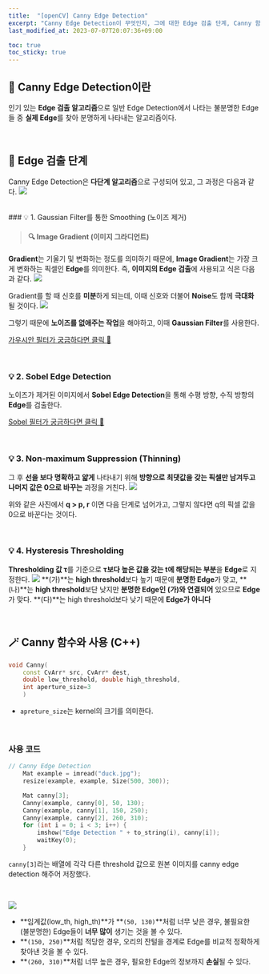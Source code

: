 ```yaml
---
title:  "[openCV] Canny Edge Detection"
excerpt: "Canny Edge Detection이 무엇인지, 그에 대한 Edge 검출 단계, Canny 함수는 어떻게 활용하는지에 대한 내용을 포함하고 있습니다."
last_modified_at: 2023-07-07T20:07:36+09:00

toc: true
toc_sticky: true
---
```

## 🌳 Canny Edge Detection이란
인기 있는 **Edge 검출 알고리즘**으로 일반 Edge Detection에서 나타는 불분명한 Edge들 중 **실제 Edge**를 찾아 분명하게 나타내는 알고리즘이다.

<br>

## 👀 Edge 검출 단계
Canny Edge Detection은 **다단계 알고리즘**으로 구성되어 있고, 그 과정은 다음과 같다.
![](https://velog.velcdn.com/images/m2nja201/post/fc91060d-920a-4b38-b5c7-76f4f3d50b1c/image.png)

<br>
### 💡 1. Gaussian Filter를 통한 Smoothing (노이즈 제거)

> #### 🔍 Image Gradient (이미지 그라디언트)
**Gradient**는 기울기 및 변화하는 정도를 의미하기 때문에, **Image Gradient**는 가장 크게 변화하는 픽셀인 **Edge**를 의미한다.
즉, **이미지의 Edge 검출**에 사용되고 식은 다음과 같다.
![](https://velog.velcdn.com/images/m2nja201/post/fea7d6c8-cd00-4c3d-9899-929539f7e281/image.png)


Gradient를 할 때 신호를 **미분**하게 되는데, 이때 신호와 더불어 **Noise**도 함께 **극대화** 될 것이다.
![](https://velog.velcdn.com/images/m2nja201/post/f24a5887-c003-4997-ae7d-eaf1eb914322/image.png)

그렇기 때문에 **노이즈를 없애주는 작업**을 해야하고, 이때 **Gaussian Filter**를 사용한다.

[가우시안 필터가 궁금하다면 클릭 🌼](https://m2nja201.github.io/computervision/opencv/2023/07/07/gaussian-filter.html)


<br>

### 💡 2. Sobel Edge Detection
노이즈가 제거된 이미지에서 **Sobel Edge Detection**을 통해 수평 방향, 수직 방향의 **Edge**를 검출한다.

[Sobel 필터가 궁금하다면 클릭 🌼](https://m2nja201.github.io/computervision/opencv/2023/07/07/sobel-filter.html)


<br>

### 💡 3. Non-maximum Suppression (Thinning) 
그 후 **선을 보다 명확하고 얇게** 나타내기 위해 **방향으로 최댓값을 갖는 픽셀만 남겨두고 나머지 값은 0으로 바꾸는** 과정을 거친다.
![](https://velog.velcdn.com/images/m2nja201/post/d278a0ae-a362-40b3-9867-073c491b4153/image.png)

위와 같은 사진에서 **q > p, r** 이면 다음 단계로 넘어가고, 그렇지 않다면 q의 픽셀 값을 0으로 바꾼다는 것이다.


<br>

### 💡 4. Hysteresis Thresholding
**Thresholding 값 τ**를 기준으로 **τ보다 높은 값을 갖는 t에 해당되는 부분**을 **Edge**로 지정한다.
![](https://velog.velcdn.com/images/m2nja201/post/038143b9-73de-4161-8367-c7a33cf9ed16/image.png)
**(가)**는 **high threshold**보다 높기 때문에 **분명한 Edge**가 맞고,
**(나)**는 **high threshold**보단 낮지만 **분명한 Edge인 (가)와 연결되어** 있으므로 **Edge**가 맞다.
**(다)**는 high threshold보다 낮기 때문에 **Edge가 아니다**


<br>

## 🪄 Canny 함수와 사용 (C++)
```cpp
void Canny(
	const CvArr* src, CvArr* dest, 
    double low_threshold, double high_threshold, 
    int aperture_size=3
    )

```
- ``apreture_size``는 kernel의 크기를 의미한다.


<br>

### 사용 코드
``` cpp
// Canny Edge Detection
	Mat example = imread("duck.jpg");
	resize(example, example, Size(500, 300));

	Mat canny[3];
	Canny(example, canny[0], 50, 130);
	Canny(example, canny[1], 150, 250);
	Canny(example, canny[2], 260, 310);
	for (int i = 0; i < 3; i++) {
		imshow("Edge Detection " + to_string(i), canny[i]);
		waitKey(0);
	}
```
``canny[3]``라는 배열에 각각 다른 threshold 값으로 원본 이미지를 canny edge detection 해주어 저장했다.

<br>

![](https://velog.velcdn.com/images/m2nja201/post/f45712b4-a004-4aa1-9645-42b43e6ee459/image.png)

- **임계값(low_th, high_th)**가 **``(50, 130)``**처럼 너무 낮은 경우, 불필요한 (불분명한) Edge들이 **너무 많이** 생기는 것을 볼 수 있다.
- **``(150, 250)``**처럼 적당한 경우, 오리의 잔털을 경계로 Edge를 비교적 정확하게 찾아낸 것을 볼 수 있다.
- **``(260, 310)``**처럼 너무 높은 경우, 필요한 Edge의 정보까지 **손실**될 수 있다.
